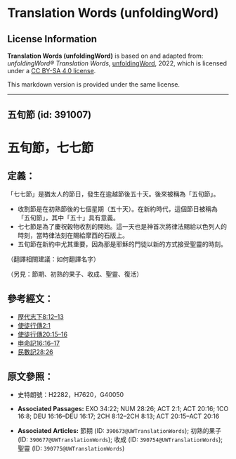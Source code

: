 # Translation Words (unfoldingWord)

## License Information

**Translation Words (unfoldingWord)** is based on and adapted from: _unfoldingWord® Translation Words_, [unfoldingWord](https://unfoldingword.org/utw), 2022, which is licensed under a [CC BY-SA 4.0 license](https://creativecommons.org/licenses/by-sa/4.0/legalcode.en).

This markdown version is provided under the same license.



--------------------------------

## 五旬節 (id: 391007)

五旬節，七七節
=======

定義：
---

「七七節」是猶太人的節日，發生在逾越節後五十天。後來被稱為「五旬節」。

* 收割節是在初熟節後的七個星期（五十天）。在新約時代，這個節日被稱為「五旬節」，其中「五十」具有意義。
* 七七節是為了慶祝穀物收割的開始。這一天也是神首次將律法賜給以色列人的時刻，當時律法刻在賜給摩西的石版上。
* 五旬節在新約中尤其重要，因為那是耶穌的門徒以新的方式接受聖靈的時刻。

（翻譯相關建議：如何翻譯名字）

（另見：節期、初熟的果子、收成、聖靈、復活）

參考經文：
-----

* [歴代志下8:12–13](https://ref.ly/2Chr8:12-2Chr8:13)
* [使徒行傳2:1](https://ref.ly/Acts2:1)
* [使徒行傳20:15–16](https://ref.ly/Acts20:15-Acts20:16)
* [申命記16:16–17](https://ref.ly/Deut16:16-Deut16:17)
* [民數記28:26](https://ref.ly/Num28:26)

原文參照：
-----

* 史特朗號：H2282，H7620，G40050

* **Associated Passages:** EXO 34:22; NUM 28:26; ACT 2:1; ACT 20:16; 1CO 16:8; DEU 16:16–DEU 16:17; 2CH 8:12–2CH 8:13; ACT 20:15–ACT 20:16
* **Associated Articles:** 節期 (ID: `390673@UWTranslationWords`); 初熟的果子 (ID: `390677@UWTranslationWords`); 收成 (ID: `390754@UWTranslationWords`); 聖靈 (ID: `390775@UWTranslationWords`)

